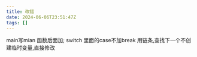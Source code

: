 ```yaml
---
title: 改错
date: 2024-06-06T23:51:47Z
tags: []
---
```



main写mian
函数后面加;
switch 里面的case不加break
用链条,查找下一个不创建临时变量,直接修改
